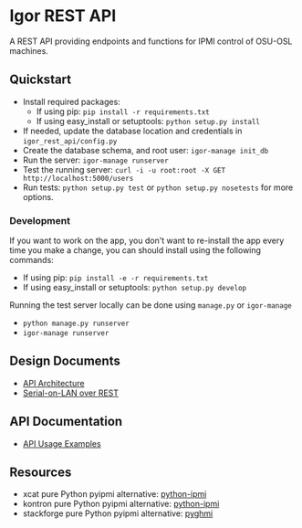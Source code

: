 Igor REST API
=============

A REST API providing endpoints and functions for IPMI control of OSU-OSL machines.

## Quickstart

   * Install required packages:
     * If using pip: `pip install -r requirements.txt`
     * If using easy_install or setuptools: `python setup.py install`
   * If needed, update the database location and credentials in `igor_rest_api/config.py`
   * Create the database schema, and root user: `igor-manage init_db`
   * Run the server: `igor-manage runserver`
   * Test the running server: `curl -i -u root:root -X GET http://localhost:5000/users`
   * Run tests: `python setup.py test` or `python setup.py nosetests` for more options.

### Development

If you want to work on the app, you don't want to re-install the app every
time you make a change, you can should install using the following commands:

  * If using pip: `pip install -e -r requirements.txt`
  * If using easy_install or setuptools: `python setup.py develop`

Running the test server locally can be done using `manage.py` or `igor-manage`

   * `python manage.py runserver`
   * `igor-manage runserver`

## Design Documents

   * [API Architecture](https://github.com/Ahiknsr/igor-rest-api/blob/master/docs/API.md)
   * [Serial-on-LAN over REST](https://github.com/Ahiknsr/igor-rest-api/blob/master/docs/SOL.md)

## API Documentation

   * [API Usage Examples](https://github.com/Ahiknsr/igor-rest-api/blob/master/docs/EXAMPLES.md)

## Resources

   * xcat pure Python pyipmi alternative: [python-ipmi](https://github.com/xcat-org/python-ipmi)
   * kontron pure Python pyipmi alternative: [python-ipmi](https://github.com/kontron/python-ipmi)
   * stackforge pure Python pyipmi alternative: [pyghmi](https://github.com/stackforge/pyghmi)
